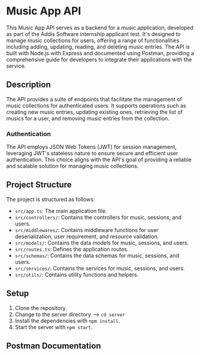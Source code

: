 # Music App API

This Music App API serves as a backend for a music application, developed as part of the Addis Software internship applicant test. It's designed to manage music collections for users, offering a range of functionalities including adding, updating, reading, and deleting music entries. The API is built with Node.js with Express and documented using Postman, providing a comprehensive guide for developers to integrate their applications with the service.

## Description

The API provides a suite of endpoints that facilitate the management of music collections for authenticated users. It supports operations such as creating new music entries, updating existing ones, retrieving the list of musics for a user, and removing music entries from the collection.

### Authentication

The API employs JSON Web Tokens (JWT) for session management, leveraging JWT's stateless nature to ensure secure and efficient user authentication. This choice aligns with the API's goal of providing a reliable and scalable solution for managing music collections.

## Project Structure

The project is structured as follows:

- `src/app.ts`: The main application file.
- `src/controllers/`: Contains the controllers for music, sessions, and users.
- `src/middlewares/`: Contains middleware functions for user deserialization, user requirement, and resource validation.
- `src/models/`: Contains the data models for music, sessions, and users.
- `src/routes.ts`: Defines the application routes.
- `src/schemas/`: Contains the data schemas for music, sessions, and users.
- `src/services/`: Contains the services for music, sessions, and users.
- `src/utils/`: Contains utility functions and helpers.

## Setup

1. Clone the repository.
2. Change to the server directory --> `cd server`
3. Install the dependencies with `npm install`.
4. Start the server with `npm start`.

## Postman Documentation
